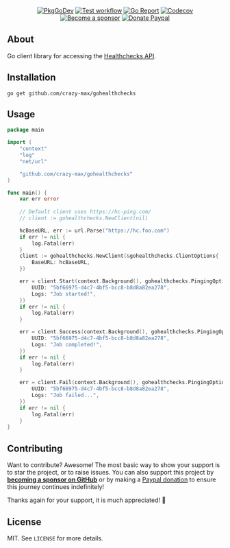 <p align="center">
  <a href="https://pkg.go.dev/github.com/crazy-max/gohealthchecks"><img src="https://img.shields.io/badge/go.dev-docs-007d9c?logo=go&logoColor=white&style=flat-square" alt="PkgGoDev"></a>
  <a href="https://github.com/crazy-max/gohealthchecks/actions?workflow=test"><img src="https://img.shields.io/github/workflow/status/crazy-max/gohealthchecks/test?label=test&logo=github&style=flat-square" alt="Test workflow"></a>
  <a href="https://goreportcard.com/report/github.com/crazy-max/gohealthchecks"><img src="https://goreportcard.com/badge/github.com/crazy-max/gohealthchecks?style=flat-square" alt="Go Report"></a>
  <a href="https://codecov.io/gh/crazy-max/gohealthchecks"><img src="https://img.shields.io/codecov/c/github/crazy-max/gohealthchecks?logo=codecov&style=flat-square" alt="Codecov"></a>
  <br /><a href="https://github.com/sponsors/crazy-max"><img src="https://img.shields.io/badge/sponsor-crazy--max-181717.svg?logo=github&style=flat-square" alt="Become a sponsor"></a>
  <a href="https://www.paypal.me/crazyws"><img src="https://img.shields.io/badge/donate-paypal-00457c.svg?logo=paypal&style=flat-square" alt="Donate Paypal"></a>
</p>

## About

Go client library for accessing the [Healthchecks API](https://healthchecks.io/docs/).

## Installation

```
go get github.com/crazy-max/gohealthchecks
```

## Usage

```go
package main

import (
	"context"
	"log"
	"net/url"

	"github.com/crazy-max/gohealthchecks"
)

func main() {
	var err error
	
	// Default client uses https://hc-ping.com/
	// client := gohealthchecks.NewClient(nil)

	hcBaseURL, err := url.Parse("https://hc.foo.com")
	if err != nil {
		log.Fatal(err)
	}
	client := gohealthchecks.NewClient(&gohealthchecks.ClientOptions{
		BaseURL: hcBaseURL,
	})

	err = client.Start(context.Background(), gohealthchecks.PingingOptions{
		UUID: "5bf66975-d4c7-4bf5-bcc8-b8d8a82ea278",
		Logs: "Job started!",
	})
	if err != nil {
		log.Fatal(err)
	}

	err = client.Success(context.Background(), gohealthchecks.PingingOptions{
		UUID: "5bf66975-d4c7-4bf5-bcc8-b8d8a82ea278",
		Logs: "Job completed!",
	})
	if err != nil {
		log.Fatal(err)
	}

	err = client.Fail(context.Background(), gohealthchecks.PingingOptions{
		UUID: "5bf66975-d4c7-4bf5-bcc8-b8d8a82ea278",
		Logs: "Job failed...",
	})
	if err != nil {
		log.Fatal(err)
	}
}
```

## Contributing

Want to contribute? Awesome! The most basic way to show your support is to star the project, or to raise issues. You
can also support this project by [**becoming a sponsor on GitHub**](https://github.com/sponsors/crazy-max) or by making
a [Paypal donation](https://www.paypal.me/crazyws) to ensure this journey continues indefinitely!

Thanks again for your support, it is much appreciated! :pray:

## License

MIT. See `LICENSE` for more details.
